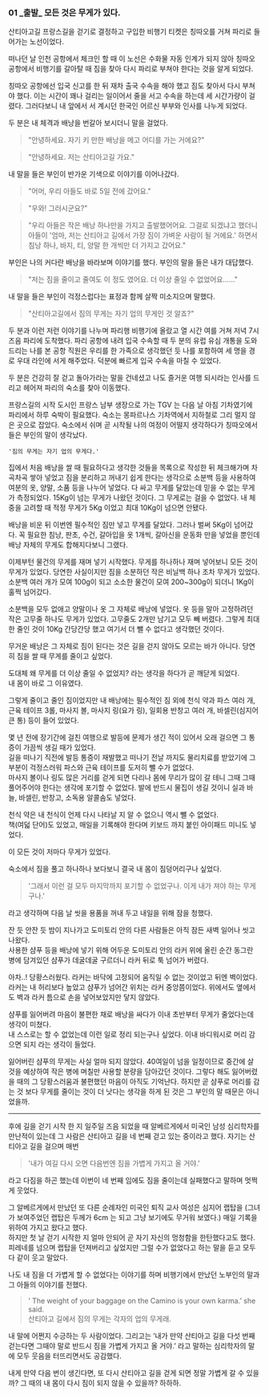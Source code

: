 ### 01 _출발\_ 모든 것은 무게가 있다.


산티아고길 프랑스길을 걷기로 결정하고 구입한 비행기 티켓은 칭따오를 거쳐 파리로 들어가는 노선이었다.

떠나던 날 인천 공항에서 체크인 할 때 이 노선은 수화물 자동 인계가 되지 않아 칭따오 공항에서 비행기를 갈아탈 때 짐을 찾아 다시 파리로 부쳐야 한다는 것을 알게 되었다.

칭따오 공항에선 입국 신고를 한 뒤 재차 출국 수속을 해야 했고 짐도 찾아서 다시 부쳐야 했다. 이는 시간이 꽤나 걸리는 일이어서 줄을 서고 수속을 하는데 세 시간가량이 걸렸다. 그러다보니 내 앞에서 서 계시던 한국인 어르신 부부와 인사를 나누게 되었다.

두 분은 내 체격과 배낭을 번갈아 보시더니 말을 걸었다.

> "안녕하세요. 자기 키 만한 배낭을 메고 어디를 가는 거에요?"

> "안녕하세요. 저는 산티아고길 가요."

내 말을 들은 부인이 반가운 기색으로 이야기를 이어나갔다.

> "어머, 우리 아들도 바로 5일 전에 갔어요."

> "우와! 그러시군요?"

> "우리 아들은 작은 배낭 하나만을 가지고 출발했어어요. 그걸로 되겠냐고 했더니 아들이 '엄마, 저는 산티아고 길에서 가장 짐이 가벼운 사람이 될 거에요.' 하면서 침낭 하나, 바지, 티, 양말 한 개씩만 더 가지고 갔어요."

부인은 나의 커다란 배낭을 바라보며 이야기를 했다. 부인의 말을 들은 내가 대답했다.

> "저는 짐을 줄이고 줄여도 이 정도 였어요. 더 이상 줄일 수 없었어요......"

내 말을 들은 부인이 걱정스럽다는 표정과 함께 살짝 미소지으며 말했다.

> "산티아고길에서 짐의 무게는 자기 업의 무게인 것 알죠?"

두 분과 이런 저런 이야기를 나누며 파리행 비행기에 올랐고 열 시간 여를 거쳐 저녁 7시 즈음 파리에 도착했다. 파리 공항에 내려 입국 수속할 때 두 분의 유럽 유심 개통을 도와드리는 나를 본 공항 직원은 우리를 한 가족으로 생각했던 듯 나를 포함하여 세 명을 경로 우대 라인에 서게 해주었다. 덕분에 빠르게 입국 수속을 마칠 수 있었다.

두 분은 건강히 잘 걷고 돌아가라는 말을 건네셨고 나도 즐거운 여행 되시라는 인사를 드리고 헤어져 파리의 숙소를 찾아 이동했다.

프랑스길의 시작 도시인 프랑스 남부 생장으로 가는 TGV 는 다음 날 아침 기차였기에 파리에서 하루 숙박이 필요했다. 숙소는 몽파르나스 기차역에서 지하철로 그리 멀지 않은 곳으로 잡았다.
숙소에서 쉬며 곧 시작될 나의 여정이 어떨지 생각하다가 칭따오에서 들은 부인의 말이 생각났다.

``` '짐의 무게는 자기 업의 무게다.' ``` 

집에서 처음 배낭을 쌀 때 필요하다고 생각한 것들을 목록으로 작성한 뒤 체크해가며 차곡차곡 쌓아 넣었고 짐을 분리하고 꺼내기 쉽게 한다는 생각으로 소분백 등을 사용하여 여분의 옷, 양말, 소품 등을 나누어 넣었다.
다 싸고 무게를 달았는데 믿을 수 없는 무게가 측정되었다. 15Kg이 넘는 무게가 나왔던 것이다. 그 무게로는 걸을 수 없었다.
내 체중을 고려할 때 적정 무게가 5Kg 이었고 최대 10Kg이 넘으면 안됐다.

배낭을 비운 뒤 이번엔 필수적인 짐만 넣고 무게를 달았다. 그러나 벌써 5Kg이 넘어갔다.
꼭 필요한 침낭, 판초, 수건, 갈아입을 옷 1개씩, 갈아신을 운동화 만을 넣었을 뿐인데
배낭 자체의 무게도 합해지다보니 그랬다.

이제부턴 물건의 무게를 재며 넣기 시작했다. 무게를 하나하나 재며 넣어보니 모든 것이 무게가 있었다. 
당연한 사실이지만 짐을 소분하던 작은 비닐백 하나 조차 무게가 있었다. 
소분백 여러 개가 모여 100g이 되고 소소한 물건이 모여 200~300g이 되더니 1Kg이 훌쩍 넘어갔다.

소분백을 모두 없애고 양말이나 옷 그 자체로 배낭에 넣었다. 
옷 등을 말아 고정하려던 작은 고무줄 하나도 무게가 있었다. 
고무줄도 2개만 남기고 모두 빼 버렸다.
그렇게 최대한 줄인 것이 10Kg 간당간당 했고 여기서 더 뺄 수 없다고 생각했던 것이다.

무거운 배낭은 그 자체로 짐이 된다는 것은 길을 걷지 않아도 모르는 바가 아니다. 당연히 짐을 쌀 때 무게를 줄이고 싶었다. 

도대체 왜 무게를 더 이상 줄일 수 없었지? 라는 생각을 하다가 곧 깨닫게 되었다.  
내 몸이 바로 그 이유였다.

그렇게 줄이고 줄인 짐이었지만 내 배낭에는 필수적인 짐 외에 
천식 약과 파스 여러 개, 근육 테이프 3롤, 마사지 볼, 마사지 링(요가 링), 
일회용 반창고 여러 개, 바셀린(심지어 큰 통) 등이 들어 있었다.

몇 년 전에 장기간에 걸친 여행으로 발등에 문제가 생긴 적이 있어서 오래 걸으면 
그 통증이 가끔씩 생길 때가 있었다.  
길을 떠나기 직전에 발등 통증이 재발했고 떠나기 전날 까지도 물리치료를 받았기에 
그 부분이 걱정스러워 파스와 근육 테이프를 도저히 뺄 수가 없었다.   
마사지 볼이나 링도 많은 거리를 걷게 되면 다리나 몸에 무리가 많이 갈 테니 
그때 그때 풀어주어야 한다는 생각에 포기할 수 없었다. 발에 반드시 물집이 생길 것이니 실과 바늘, 바셀린, 반창고, 소독용 알콜솜도 넣었다.

천식 약은 내 천식이 언제 다시 나타날 지 알 수 없으니 역시 뺄 수 없었다.  
책(여덟 단어)도 있었고, 매일을 기록해야 한다며 키보드 까지 붙인 아이패드 미니도 넣었다.

이 모든 것이 저마다 무게가 있었다.

숙소에서 짐을 풀고 하나하나 보다보니 결국 내 몸이 짐덩어리구나 싶었다.

> '그래서 이런 걸 모두 마지막까지 포기할 수 없었구나. 이게 내가 져야 하는 무게구나.' 

라고 생각하며 다음 날 씻을 용품을 꺼내 두고 내일을 위해 잠을 청했다.

잔 듯 안잔 듯 밤이 지나가고 도미토리 안의 다른 사람들은 아직 잠든 새벽 일어나 씻고 나왔다.  
사용한 샴푸 등을 배낭에 넣기 위해 어두운 도미토리 안의 라커 위에 올린 순간 
동그란 병에 담겨있던 샴푸가 데굴데굴 구르더니 라커 뒤로 툭 넘어가 버렸다.

아차..! 당황스러웠다. 라커는 바닥에 고정되어 움직일 수 없는 것이었고 뒤엔 벽이었다.
라커는 내 허리보다 높았고 샴푸가 넘어간 위치는 라커 중앙쯤이었다. 
위에서도 옆에서도 벽과 라커 틈으로 손을 넣어보았지만 닿지 않았다.

샴푸를 잃어버려 마음이 불편한 채로 배낭을 싸다가 이내 초반부터 무게가 줄었다는데 생각이 미쳤다.  
내 스스로는 할 수 없었는데 이런 일로 정리 되는구나 싶었다. 
이내 바디워시로 머리 감으면 되지 라는 생각이 들었다.

잃어버린 샴푸의 무게는 사실 얼마 되지 않았다. 40여일이 넘을 일정이므로 중간에 살 것을 예상하여 작은 병에 며칠만 사용할 분량을 담아갔던 것이다. 그렇다 해도 잃어버렸을 때의 그 당황스러움과 불편했던 마음이 아직도 기억난다.
하지만 곧 샴푸로 머리를 감는 것 보다 무게를 줄이는 것이 더 낫다는 생각을 하게 된 것은 그 부인의 말 때문은 아니었을까.


* * *


후에 길을 걷기 시작 한 지 일주일 즈음 되었을 때 알베르게에서 미국인 남성 심리학자를 만난적이 있는데 
그 사람은 산티아고 길을 네 번째 걷고 있는 중이라고 했다. 자기는 산티아고 길을 걸으며 매번 
>'내가 여길 다시 오면 다음번엔 짐을 가볍게 가지고 올 거야.' 

라고 다짐을 하곤 했는데 이번이 네 번째 임에도 짐을 줄이는데 실패했다고 말하며 멋쩍게 웃었다.

그 알베르게에서 만났던 또 다른 순례자인 미국인 퇴직 교사 여성은 심지어 랩탑을
(그녀가 보여주었던 랩탑은 두께가 6cm 는 되고 그냥 보기에도 무거워 보였다.) 
매일 기록을 위하여 가지고 왔다고 했다.  
하지만 첫 날 걷기 시작한 지 얼마 안되어 곧 자기 자신의 멍청함을 한탄했다고도 했다.  
피레네를 넘으며 랩탑을 던져버리고 싶었지만 그럴 수가 없었다고 하는 말을 듣고 모두 다 같이 웃고 말았다.

나도 내 짐을 더 가볍게 할 수 없었다는 이야기를 하며 비행기에서 만났던 노부인의 말과 그 아들의 이야기를 전했다.

>’ The weight of your baggage on the Camino is your own karma.’ she said.  
> 산티아고 길에서 짐의 무게는 각자의 업의 무게래.

내 말에 어쩐지 수긍하는 두 사람이었다. 그리고는 ’내가 만약 산티아고 길을 다섯 번째 걷는다면 그때야 말로 반드시 짐을 가볍게 가지고 올 거야.’ 라고 말하는 심리학자의 말에 모두 웃음을 터뜨리면서도 공감했다.

내게 만약 다음 번이 생긴다면, 또 다시 산티아고 길을 걷게 되면 정말 가볍게 갈 수 있을까? 그 때의 내 몸이 다시 짐이 되지 않을 수 있을까? 하하하.

